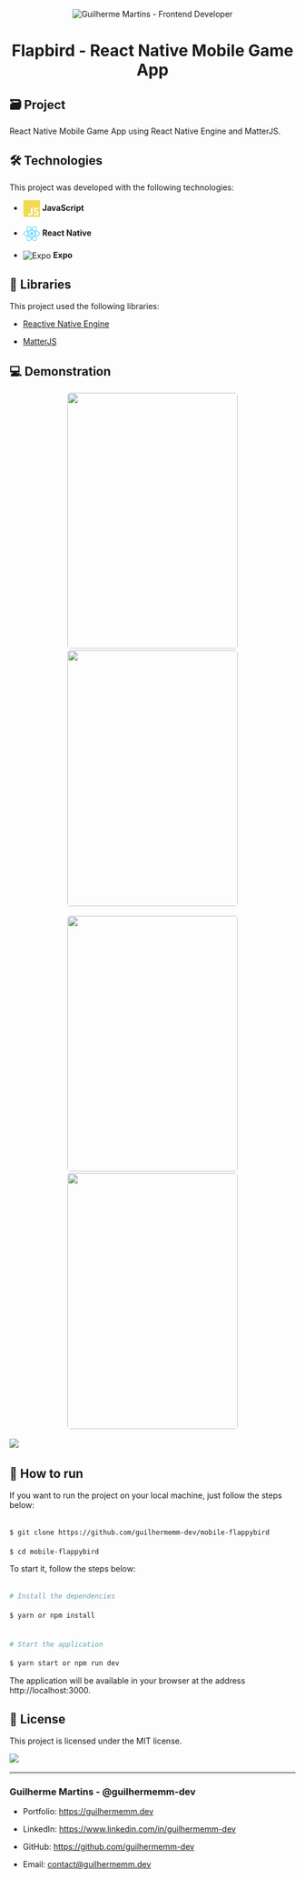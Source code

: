 
  

<p  align="center">

<img  alt="Guilherme Martins - Frontend Developer"  src="https://images2.imgbox.com/dc/b1/MUltd8Qt_o.png" height="250"  width="800"  />

</p>

  

<h1  align="center">

Flapbird  - React Native Mobile Game App

</h1>

  
  


## 🗃 Project


React Native Mobile Game App using React Native Engine and MatterJS.



## 🛠 Technologies

This project was developed with the following technologies:

- <img  align="center"  alt="JavaScript"  height="30"  width="30"  src="https://raw.githubusercontent.com/devicons/devicon/master/icons/javascript/javascript-plain.svg"> **JavaScript**

- <img  align="center"  alt="React Native"  height="30"  width="30"  src="https://raw.githubusercontent.com/devicons/devicon/master/icons/react/react-original.svg"> **React Native**

 - <img  align="center"  alt="Expo"  height="30"  width="30"  src="https://play-lh.googleusercontent.com/algsmuhitlyCU_Yy3IU7-7KYIhCBwx5UJG4Bln-hygBjjlUVCiGo1y8W5JNqYm9WW3s"> **Expo**




## 📕 Libraries


This project used the following libraries:

- [Reactive Native Engine](https://github.com/bberak/react-game-engine)

- [MatterJS](https://brm.io/matter-js/)


## 💻 Demonstration

<p align="center">
<kbd>
<img width="300" style="border-radius: 5px" height="450" src="https://images2.imgbox.com/d9/00/u3hDmTAb_o.png" alt="">
</kbd>
<kbd>
<img width="300" style="border-radius: 5px" height="450" src="https://images2.imgbox.com/45/4d/n2L9LWv6_o.png" alt="">
</kbd>
</p>

<p align="center">
<kbd>
<img width="300" style="border-radius: 5px" height="450" src="https://images2.imgbox.com/fb/a8/a2BFIMgn_o.png" alt="">
</kbd>
<kbd>
<img width="300" style="border-radius: 5px" height="450" src="https://images2.imgbox.com/13/e9/Dm3Goluu_o.png" alt="">
</kbd>
</p>


<p  align="center">
  
![](https://github.com/guilhermemm-dev/mobile-flappybird/flap-gif.gif)

</p>



## 🚀 How to run


If you want to run the project on your local machine, just follow the steps below:


```bash

$ git clone https://github.com/guilhermemm-dev/mobile-flappybird

$ cd mobile-flappybird

```

To start it, follow the steps below:

```bash

# Install the dependencies

$ yarn or npm install

 
# Start the application

$ yarn start or npm run dev

```

The application will be available in your browser at the address http://localhost:3000.

  
  
  

## 📝 License

  

This project is licensed under the MIT license.

  

<img src="https://img.shields.io/badge/license-MIT-success"/>

</p>

  
  

<hr/>

  



<h3> Guilherme Martins - @guilhermemm-dev </h3>

- Portfolio: https://guilhermemm.dev

- LinkedIn: https://www.linkedin.com/in/guilhermemm-dev

- GitHub: https://github.com/guilhermemm-dev

- Email: contact@guilhermemm.dev
